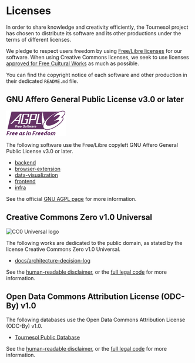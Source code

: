 # Licenses

In order to share knowledge and creativity efficiently, the Tournesol project
has chosen to distribute its software and its other productions under the
terms of different licenses.

We pledge to respect users freedom by using
[Free/Libre licenses][gnu-freesoftware] for our software. When using Creative
Commons licenses, we seek to use licenses
[approved for Free Cultural Works][cc-freeculturalworks] as much as possible.

You can find the copyright notice of each software and other production in
their dedicated `README.md` file.

## GNU Affero General Public License v3.0 or later

![GNU AGPL v3.0 logo](./docs/logos/agplv3-with-text-162x68.png)

The following software use the Free/Libre copyleft GNU Affero General Public
License v3.0 or later.

- [backend](./backend/LICENSE)
- [browser-extension](./browser-extension/LICENSE)
- [data-visualization](./data-visualization/LICENSE)
- [frontend](./frontend/LICENSE)
- [infra](./infra/LICENSE)

See the official [GNU AGPL page][gnu-agpl-3.0] for more information.

## Creative Commons Zero v1.0 Universal

![CC0 Universal logo](https://mirrors.creativecommons.org/presskit/buttons/80x15/png/cc-zero.png)

The following works are dedicated to the public domain, as stated by the
license Creative Commons Zero v1.0 Universal.

- [docs/architecture-decision-log](./docs/architecture-decision-log/LICENSE.md)


See the [human-readable disclaimer][cc0-1.0-disclaimer], or the
[full legal code][cc0-1.0-full-legalcode] for more information.

## Open Data Commons Attribution License (ODC-By) v1.0

The following databases use the Open Data Commons Attribution License (ODC-By)
v1.0.

- [Tournesol Public Database](https://api.tournesol.app/exports/comparisons/)

See the [human-readable disclaimer][odc-by-1.0-disclaimer], or the
[full legal code][odc-by-1.0-fulllegalcode] for more information.

[gnu-agpl-3.0]: https://www.gnu.org/licenses/agpl-3.0.en.html
[gnu-freesoftware]: https://www.gnu.org/philosophy/free-sw.en.html

[cc0-1.0-disclaimer]: https://creativecommons.org/publicdomain/zero/1.0/
[cc0-1.0-full-legalcode]: https://creativecommons.org/publicdomain/zero/1.0/legalcode

[cc-freeculturalworks]: https://creativecommons.org/share-your-work/public-domain/freeworks/

[odc-by-1.0-disclaimer]: https://opendatacommons.org/licenses/by/summary/
[odc-by-1.0-fulllegalcode]: https://opendatacommons.org/licenses/by/1-0/

